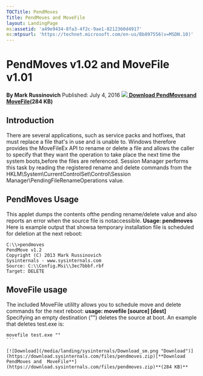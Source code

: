 ```yaml
--- 
TOCTitle: PendMoves
Title: PendMoves and MoveFile
layout: LandingPage
ms:assetid: 'a49e9434-8fa3-4f2c-9ae1-8212360d4917'
ms:mtpsurl: 'https://technet.microsoft.com/en-us/Bb897556(v=MSDN.10)'
---
```

PendMoves v1.02 and MoveFile v1.01
================================= 

**By Mark Russinovich**
Published: July 4, 2016
[![](/media/landing/sysinternals/Download_sm.png) **Download PendMovesand MoveFile**](https://download.sysinternals.com/files/pendmoves.zip)**(284 KB)**

## Introduction
There are several applications,  such as service packs and  hotfixes, that must replace a file that's in use and is unable to. Windows therefore provides the MoveFileEx API to rename or  delete a file and allows the caller to specify that they want the operation to take place the  next time the system boots,before the files are referenced. Session Manager performs this task by reading the registered rename and delete commands from  the HKLM\\System\\CurrentControlSet\\Control\\Session Manager\\PendingFileRenameOperations value. 

## PendMoves Usage 
This applet dumps the contents ofthe pending rename/delete value  and also reports an error when the source file is notaccessible. 
**Usage: pendmoves**  
Here is example output that showsa temporary installation file is scheduled for deletion at the next reboot:

```
C:\\>pendmoves 
PendMove v1.2 
Copyright (C) 2013 Mark Russinovich 
Sysinternals - www.sysinternals.com  
Source: C:\\Config.Msi\\3ec7bbbf.rbf 
Target: DELETE 
``` 

## MoveFile usage 
The included MoveFile utililty allows you to schedule move and  delete commands for the next reboot:
**usage: movefile [source] [dest]**  
Specifying an empty destination  ("") deletes the source at boot. An example that deletes test.exe is: 
```
movefile test.exe ""  
```   

[![Download](/media/landing/sysinternals/Download_sm.png "Download")](https://download.sysinternals.com/files/pendmoves.zip)[**Download PendMoves and  MoveFile**](https://download.sysinternals.com/files/pendmoves.zip)**(284 KB)** 